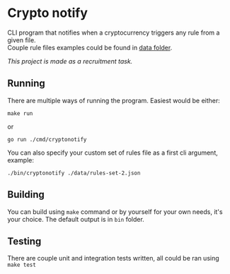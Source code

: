 # Crypto notify

CLI program that notifies when a cryptocurrency triggers any rule from a given file.\
Couple rule files examples could be found in [data folder](data).

*This project is made as a recruitment task.*

## Running

There are multiple ways of running the program. Easiest would be either:

    make run

or

    go run ./cmd/cryptonotify

You can also specify your custom set of rules file as a first cli argument, example:

    ./bin/cryptonotify ./data/rules-set-2.json

## Building

You can build using `make` command or by yourself for your own needs, it's your choice. The default output is in `bin` folder.

## Testing

There are couple unit and integration tests written, all could be ran using `make test`